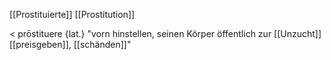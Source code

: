 
[[Prostituierte]]
[[Prostitution]]

< prōstituere {lat.} "vorn hinstellen, seinen Körper öffentlich zur [[Unzucht]] [[preisgeben]], [[schänden]]"

